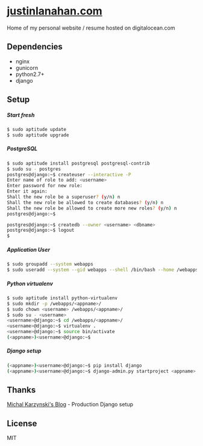 # [justinlanahan.com](http://www.justinlanahan.com)

Home of my personal website / resume hosted on digitalocean.com

## Dependencies
- nginx
- gunicorn
- python2.7+
- django

## Setup
##### Start fresh
```sh
$ sudo aptitude update
$ sudo aptitude upgrade
```
##### PostgreSQL
```sh
$ sudo aptitude install postgresql postgresql-contrib
$ sudo su - postgres
postgres@django:~$ createuser --interactive -P
Enter name of role to add: <username>
Enter password for new role: 
Enter it again: 
Shall the new role be a superuser? (y/n) n
Shall the new role be allowed to create databases? (y/n) n
Shall the new role be allowed to create more new roles? (y/n) n
postgres@django:~$

postgres@django:~$ createdb --owner <username> <dbname>
postgres@django:~$ logout
$
```
##### Application User
```sh
$ sudo groupadd --system webapps
$ sudo useradd --system --gid webapps --shell /bin/bash --home /webapps/<username> <appname>
```
##### Python virtualenv
```sh
$ sudo aptitude install python-virtualenv
$ sudo mkdir -p /webapps/<appname>/
$ sudo chown <username> /webapps/<appname>/
$ sudo su - <username>
<username>@django:~$ cd /webapps/<appname>/
<username>@django:~$ virtualenv .
<username>@django:~$ source bin/activate
(<appname>)<username>@django:~$
```
##### Django setup
```sh
(<appname>)<username>@django:~$ pip install django
(<appname>)<username>@django:~$ django-admin.py startproject <appname>
```

## Thanks
[Michal Karzynski's Blog](http://michal.karzynski.pl/blog/2013/06/09/django-nginx-gunicorn-virtualenv-supervisor/) - Production Django setup

## License
MIT